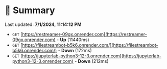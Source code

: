 # 📖 Summary
Last updated: **7/1/2024, 11:14:12 PM**

- `GET` [https://restreamer-09gx.onrender.com](https://restreamer-09gx.onrender.com) - **Up** (11440ms)
- `GET` [https://filestreambot-b5k6.onrender.com/](https://filestreambot-b5k6.onrender.com/) - **Down** (172ms)
- `GET` [https://jupyterlab-python3-12-3.onrender.com](https://jupyterlab-python3-12-3.onrender.com) - **Down** (212ms)
